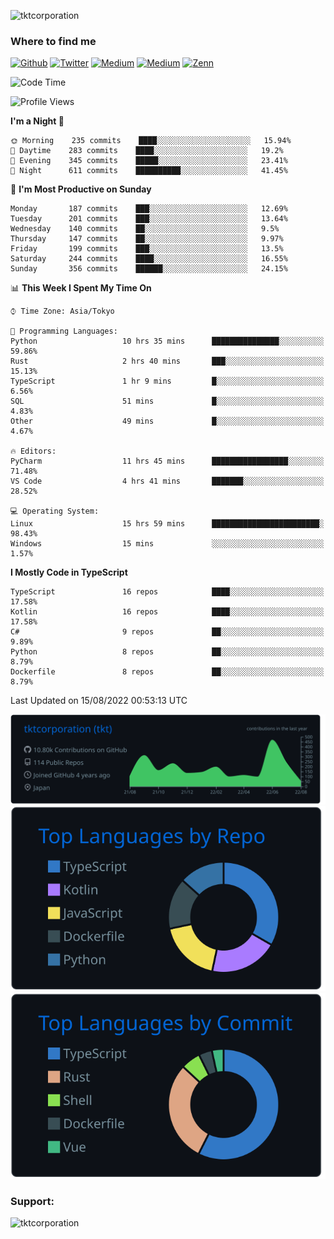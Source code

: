 <p align="left"> <img src="https://komarev.com/ghpvc/?username=tktcorporation&label=Profile%20views&color=0e75b6&style=flat" alt="tktcorporation" /> </p>

<h3>Where to find me</h3>
<p>
<a href="https://github.com/tktcorporation" target="_blank"><img alt="Github" src="https://img.shields.io/badge/GitHub-%2312100E.svg?&style=for-the-badge&logo=Github&logoColor=white" /></a>
<a href="https://twitter.com/tktcorporation" target="_blank"><img alt="Twitter" src="https://img.shields.io/badge/twitter-%231DA1F2.svg?&style=for-the-badge&logo=twitter&logoColor=white" /></a>
<a href="https://www.linkedin.com/in/tktcorporation" target="_blank"><img alt="Medium" src="https://img.shields.io/badge/linkdin-0a66c2.svg?&style=for-the-badge&logo=linkedin&logoColor=white" /></a>
<a href="https://qiita.com/tktcorporation" target="_blank"><img alt="Medium" src="https://img.shields.io/badge/qiita-55C500.svg?&style=for-the-badge&logo=qiita&logoColor=white" /></a>
<a href="https://zenn.dev/tktcorporation" target="_blank"><img alt="Zenn" src="https://img.shields.io/badge/Zenn-3EA8FF.svg?&style=for-the-badge&logo=Zenn&logoColor=white" /></a>
</p>
  
<!--START_SECTION:waka-->
![Code Time](http://img.shields.io/badge/Code%20Time-489%20hrs%2048%20mins-blue)

![Profile Views](http://img.shields.io/badge/Profile%20Views-2-blue)

**I'm a Night 🦉** 

```text
🌞 Morning    235 commits    ████░░░░░░░░░░░░░░░░░░░░░   15.94% 
🌆 Daytime    283 commits    ████░░░░░░░░░░░░░░░░░░░░░   19.2% 
🌃 Evening    345 commits    █████░░░░░░░░░░░░░░░░░░░░   23.41% 
🌙 Night      611 commits    ██████████░░░░░░░░░░░░░░░   41.45%

```
📅 **I'm Most Productive on Sunday** 

```text
Monday       187 commits    ███░░░░░░░░░░░░░░░░░░░░░░   12.69% 
Tuesday      201 commits    ███░░░░░░░░░░░░░░░░░░░░░░   13.64% 
Wednesday    140 commits    ██░░░░░░░░░░░░░░░░░░░░░░░   9.5% 
Thursday     147 commits    ██░░░░░░░░░░░░░░░░░░░░░░░   9.97% 
Friday       199 commits    ███░░░░░░░░░░░░░░░░░░░░░░   13.5% 
Saturday     244 commits    ████░░░░░░░░░░░░░░░░░░░░░   16.55% 
Sunday       356 commits    ██████░░░░░░░░░░░░░░░░░░░   24.15%

```


📊 **This Week I Spent My Time On** 

```text
⌚︎ Time Zone: Asia/Tokyo

💬 Programming Languages: 
Python                   10 hrs 35 mins      ███████████████░░░░░░░░░░   59.86% 
Rust                     2 hrs 40 mins       ███░░░░░░░░░░░░░░░░░░░░░░   15.13% 
TypeScript               1 hr 9 mins         █░░░░░░░░░░░░░░░░░░░░░░░░   6.56% 
SQL                      51 mins             █░░░░░░░░░░░░░░░░░░░░░░░░   4.83% 
Other                    49 mins             █░░░░░░░░░░░░░░░░░░░░░░░░   4.67%

🔥 Editors: 
PyCharm                  11 hrs 45 mins      █████████████████░░░░░░░░   71.48% 
VS Code                  4 hrs 41 mins       ███████░░░░░░░░░░░░░░░░░░   28.52%

💻 Operating System: 
Linux                    15 hrs 59 mins      ████████████████████████░   98.43% 
Windows                  15 mins             ░░░░░░░░░░░░░░░░░░░░░░░░░   1.57%

```

**I Mostly Code in TypeScript** 

```text
TypeScript               16 repos            ████░░░░░░░░░░░░░░░░░░░░░   17.58% 
Kotlin                   16 repos            ████░░░░░░░░░░░░░░░░░░░░░   17.58% 
C#                       9 repos             ██░░░░░░░░░░░░░░░░░░░░░░░   9.89% 
Python                   8 repos             ██░░░░░░░░░░░░░░░░░░░░░░░   8.79% 
Dockerfile               8 repos             ██░░░░░░░░░░░░░░░░░░░░░░░   8.79%

```



 Last Updated on 15/08/2022 00:53:13 UTC
<!--END_SECTION:waka-->

[![](https://raw.githubusercontent.com/tktcorporation/tktcorporation/master/profile-summary-card-output/github_dark/0-profile-details.svg)](https://github.com/vn7n24fzkq/github-profile-summary-cards)
[![](https://raw.githubusercontent.com/tktcorporation/tktcorporation/master/profile-summary-card-output/github_dark/1-repos-per-language.svg)](https://github.com/vn7n24fzkq/github-profile-summary-cards) [![](https://raw.githubusercontent.com/tktcorporation/tktcorporation/master/profile-summary-card-output/github_dark/2-most-commit-language.svg)](https://github.com/vn7n24fzkq/github-profile-summary-cards)

<h3 align="left">Support:</h3>
<p><a href="https://www.buymeacoffee.com/tktcorporation"> <img align="left" src="https://cdn.buymeacoffee.com/buttons/v2/default-yellow.png" height="50" width="210" alt="tktcorporation" /></a></p><br><br>
